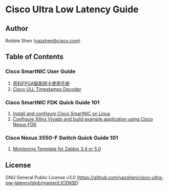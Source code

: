 # Cisco Ultra Low Latency Guide

## Author
Robbie Shen (yazshen@cisco.com)

## Table of Contents
### Cisco SmartNIC User Guide
1. [思科FPGA智能网卡使用手册](https://github.com/yazshen/cisco-ultra-low-latency/blob/main/思科FPGA智能网卡使用手册.md)
2. [Cisco ULL Timestamps Decoder](https://github.com/yazshen/cisco-ultra-low-latency/blob/main/cisco-ull-timestamps-decoder/cisco-ull-timestamps-decoder.md)

### Cisco SmartNIC FDK Quick Guide 101
1. [Install and configure Cisco SmartNIC on Linux](https://github.com/yazshen/cisco-ultra-low-latency/blob/main/ciscosmartnic-101-01-install-driver.md)
2. [Configure Xilinx Vivado and build example application using Cisco Nexus FDK](https://github.com/yazshen/cisco-ultra-low-latency/blob/main/ciscosmartnic-101-02-configure-fdk.md)

### Cisco Nexus 3550-F Switch Quick Guide 101
1. [Monitoring Template for Zabbix 3.4 or 5.0](https://github.com/yazshen/cisco-ultra-low-latency/blob/main/zabbix/zbx_3.4-5.0_templates_Cisco_Nexus3550-F_v1.1_20230509.xml)

## License
GNU General Public License v3.0
(https://github.com/yazshen/cisco-ultra-low-latency/blob/master/LICENSE)
